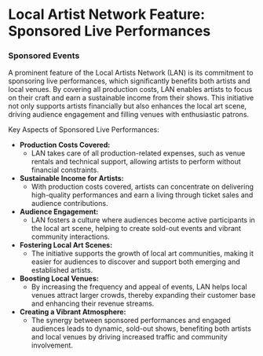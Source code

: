 # Local Artist Network Feature: Sponsored Live Performances

### Sponsored Events

A prominent feature of the Local Artists Network (LAN) is its commitment to sponsoring live performances, which significantly benefits both artists and local venues. By covering all production costs, LAN enables artists to focus on their craft and earn a sustainable income from their shows. This initiative not only supports artists financially but also enhances the local art scene, driving audience engagement and filling venues with enthusiastic patrons.

Key Aspects of Sponsored Live Performances:

- **Production Costs Covered:**
    - LAN takes care of all production-related expenses, such as venue rentals and technical support, allowing artists to perform without financial constraints.
- **Sustainable Income for Artists:**
    - With production costs covered, artists can concentrate on delivering high-quality performances and earn a living through ticket sales and audience contributions.
- **Audience Engagement:**
    - LAN fosters a culture where audiences become active participants in the local art scene, helping to create sold-out events and vibrant community interactions.
- **Fostering Local Art Scenes:**
    - The initiative supports the growth of local art communities, making it easier for audiences to discover and support both emerging and established artists.
- **Boosting Local Venues:**
    - By increasing the frequency and appeal of events, LAN helps local venues attract larger crowds, thereby expanding their customer base and enhancing their revenue streams.
- **Creating a Vibrant Atmosphere:**
    - The synergy between sponsored performances and engaged audiences leads to dynamic, sold-out shows, benefiting both artists and local venues by driving increased traffic and community involvement.